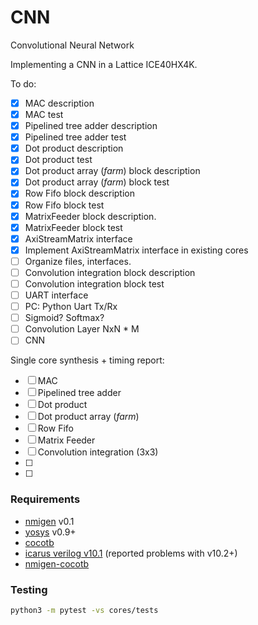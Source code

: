 
# CNN

Convolutional Neural Network

Implementing a CNN in a Lattice ICE40HX4K.

To do:

* [x] MAC description
* [x] MAC test
* [x] Pipelined tree adder description
* [x] Pipelined tree adder test
* [x] Dot product description
* [x] Dot product test
* [x] Dot product array (*farm*) block description
* [x] Dot product array (*farm*) block test
* [x] Row Fifo block description
* [x] Row Fifo block test
* [x] MatrixFeeder block description.
* [x] MatrixFeeder block test
* [x] AxiStreamMatrix interface
* [x] Implement AxiStreamMatrix interface in existing cores
* [ ] Organize files, interfaces.
* [ ] Convolution integration block description
* [ ] Convolution integration block test
* [ ] UART interface
* [ ] PC: Python Uart Tx/Rx
* [ ] Sigmoid? Softmax?
* [ ] Convolution Layer NxN * M
* [ ] CNN

Single core synthesis + timing report:
* [ ] MAC
* [ ] Pipelined tree adder
* [ ] Dot product
* [ ] Dot product array (*farm*)
* [ ] Row Fifo
* [ ] Matrix Feeder
* [ ] Convolution integration (3x3)
* [ ] 
* [ ] 


### Requirements

* [nmigen](https://github.com/m-labs/nmigen) v0.1
* [yosys](https://github.com/YosysHQ/yosys) v0.9+
* [cocotb](https://github.com/cocotb/cocotb)
* [icarus verilog v10.1](hhttps://github.com/steveicarus/iverilog) (reported problems with v10.2+)
* [nmigen-cocotb](https://github.com/akukulanski/nmigen-cocotb)

### Testing

```bash
python3 -m pytest -vs cores/tests
```